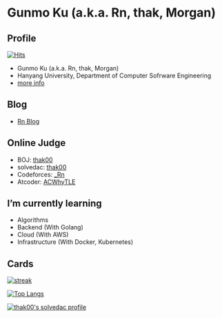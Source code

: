 # Gunmo Ku (a.k.a. Rn, thak, Morgan)

## Profile

[![Hits](https://hits.seeyoufarm.com/api/count/incr/badge.svg?url=https%3A%2F%2Fgithub.com%2Fthak1411)](https://github.com/thak1411)

* Gunmo Ku (a.k.a. Rn, thak, Morgan)
* Hanyang University, Department of Computer Sofrware Engineering
* [more info](https://thak1411.github.io/about)

## Blog

* [Rn Blog](https://thak1411.github.io)

## Online Judge

* BOJ: [thak00](http://icpc.me/thak00)
* solvedac: [thak00](https://solved.ac/profile/thak00)
* Codeforces: [_Rn](https://codeforces.com/profile/_Rn)
* Atcoder: [ACWhyTLE](https://atcoder.jp/users/ACWhyTLE)

## I’m currently learning

* Algorithms
* Backend (With Golang)
* Cloud (With AWS)
* Infrastructure (With Docker, Kubernetes)


## Cards

[![streak](https://github-readme-streak-stats.herokuapp.com/?user=thak1411&theme=calm)](https://github.com/thak1411)

[![Top Langs](https://github-readme-stats.vercel.app/api/top-langs/?username=thak1411&layout=compact&langs_count=8&theme=dracula)](https://github.com/thak1411)

[![thak00's solvedac profile](http://mazassumnida.wtf/api/v2/generate_badge?boj=thak00)](https://solved.ac/profile/thak00)